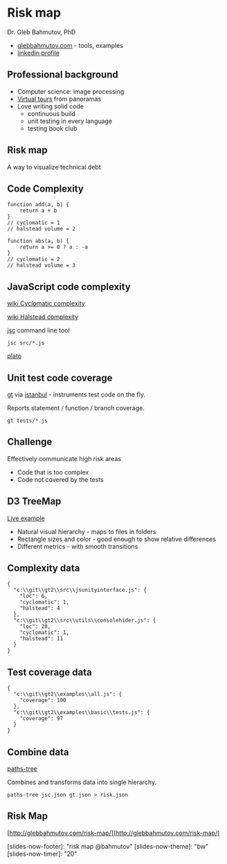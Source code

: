 # Risk map

Dr. Gleb Bahmutov, PhD

* [glebbahmutov.com](http://glebbahmutov.com) - tools, examples
* [linkedin profile](http://www.linkedin.com/in/bahmutov)

## Professional background

* Computer science: image processing
* [Virtual tours](everyscape.com) from panoramas
* Love writing solid code
	* continuous build
	* unit testing in every language
	* testing book club

## Risk map

A way to visualize technical debt

## Code Complexity

	function add(a, b) { 
		return a + b 
	}
	// cyclomatic = 1
	// halstead volume = 2

	function abs(a, b) {
		return a >= 0 ? a : -a
	}
	// cyclomatic = 2
	// halstead volume = 3

## JavaScript code complexity

[wiki Cyclomatic complexity](http://en.wikipedia.org/wiki/Cyclomatic_complexity)

[wiki Halstead complexity](http://en.wikipedia.org/wiki/Halstead_complexity_measures)

[jsc](https://npmjs.org/package/jsc) command line tool

	jsc src/*.js

[plato](http://jsoverson.github.io/plato/examples/grunt/)

## Unit test code coverage

[gt](https://npmjs.org/package/gt) via [istanbul](https://npmjs.org/package/istanbul) - instruments test code on the fly.

Reports statement / function / branch coverage.

	gt tests/*.js

## Challenge

Effectively communicate high risk areas

* Code that is too complex
* Code not covered by the tests

## D3 TreeMap

[Live example](http://bl.ocks.org/mbostock/4063582)

* Natural visual hierarchy - maps to files in folders
* Rectangle sizes and color - good enough to show relative
differences
* Different metrics - with smooth transitions


## Complexity data

	{
	  "c:\\git\\gt2\\src\\jsunityinterface.js": {
	    "loc": 6,
	    "cyclomatic": 1,
	    "halstead": 4
	  },
	  "c:\\git\\gt2\\src\\utils\\consolehider.js": {
	    "loc": 20,
	    "cyclomatic": 1,
	    "halstead": 11
	  }
	}

## Test coverage data

	{
	  "c:\\git\\gt2\\examples\\all.js": {
	    "coverage": 100
	  },
	  "c:\\git\\gt2\\examples\\basic\\tests.js": {
	    "coverage": 97
	  }
	}

## Combine data

[paths-tree](https://npmjs.org/package/paths-tree)

Combines and transforms data into single
hierarchy.

	paths-tree jsc.json gt.json > risk.json


## Risk Map

[http://glebbahmutov.com/risk-map/](http://glebbahmutov.com/risk-map/)


[slides-now-footer]: "risk map @bahmutov"
[slides-now-theme]: "bw"
[slides-now-timer]: "20"